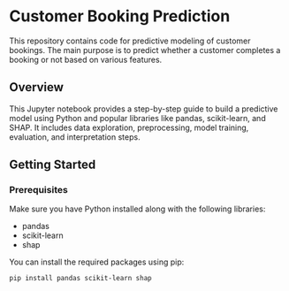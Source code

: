 # Customer Booking Prediction

This repository contains code for predictive modeling of customer bookings. The main purpose is to predict whether a customer completes a booking or not based on various features.

## Overview

This Jupyter notebook provides a step-by-step guide to build a predictive model using Python and popular libraries like pandas, scikit-learn, and SHAP. It includes data exploration, preprocessing, model training, evaluation, and interpretation steps.

## Getting Started

### Prerequisites

Make sure you have Python installed along with the following libraries:
- pandas
- scikit-learn
- shap

You can install the required packages using pip:

```bash
pip install pandas scikit-learn shap
